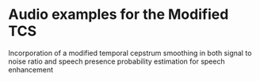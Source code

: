 # Audio examples for the Modified TCS
Incorporation of a modified temporal cepstrum smoothing in both signal to noise ratio and speech presence probability estimation for speech enhancement
